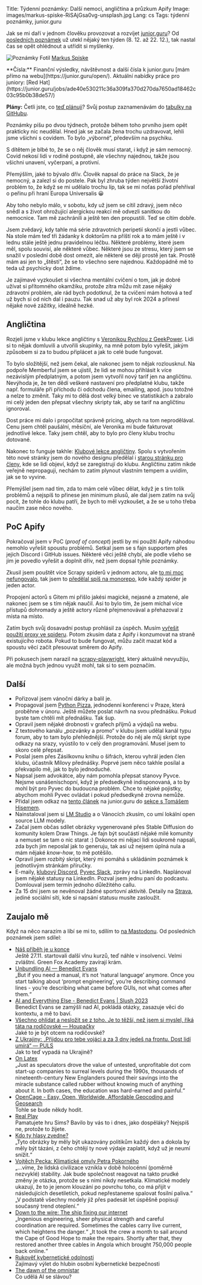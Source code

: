 Title: Týdenní poznámky: Další nemoci, angličtina a průzkum Apify
Image: images/markus-spiske-RiSAjGsa0vg-unsplash.jpg
Lang: cs
Tags: týdenní poznámky, junior.guru

Jak se mi daří v jednom člověku provozovat a rozvíjet [junior.guru](https://junior.guru/)?
Od [posledních poznámek]({filename}2023-12-08_tydenni-poznamky-tatinek-na-plny-uvazek.md) už utekl nějaký ten týden (8. 12. až 22. 12.), tak nastal čas se opět ohlédnout a utřídit si myšlenky.

![Poznámky]({static}/images/markus-spiske-RiSAjGsa0vg-unsplash.jpg)
Fotil [Markus Spiske](https://unsplash.com/@markusspiske)

<div class="alert alert-warning" role="alert" markdown="1">
**Čísla:** Finanční výsledky, návštěvnost a další čísla k junior.guru [mám přímo na webu](https://junior.guru/open/).
Aktuální nabídky práce pro juniory: [Red Hat](https://junior.guru/jobs/ade40e530211c36a309fa370d270da7650ad18462c03c95b0b38de57/)

**Plány:** Četli jste, co [teď plánuji]({filename}2023-08-07_letni-pit-stop.md)?
Svůj postup zaznamenávám do [tabulky na GitHubu](https://github.com/orgs/juniorguru/projects/3/).
</div>

Poznámky píšu po dvou týdnech, protože během toho prvního jsem opět prakticky nic neudělal.
Hned jak se začala žena trochu uzdravovat, lehli jsme všichni s covidem.
To bylo „výborné“, především na psychiku.

S dítětem je blbé to, že se o něj člověk musí starat, i když je sám nemocný.
Covid nekosí lidi v rodině postupně, ale všechny najednou, takže jsou všichni unavení, vyčerpaní, a protivní.

Přemýšlím, jaké to bývalo dřív. Člověk napsal do práce na Slack, že je nemocný, a zalezl si do postele. Pak byl zhruba týden největší životní problém to, že když se mi udělalo trochu líp, tak se mi noťas pořád přehříval o peřinu při hraní Europa Universalis 😀

Aby toho nebylo málo, v sobotu, kdy už jsem se cítil zdravý, jsem něco snědl a s život ohrožující alergickou reakcí mě odvezli sanitkou do nemocnice.
Tam mě zachránili a ještě ten den propustili.
Teď se cítím dobře.

Jsem zvědavý, kdy tahle má série zdravotních peripetií skončí a jestli vůbec.
Na stole mám teď tři žádanky k doktorům na příští rok a to mám ještě i v lednu stále ještě jednu pravidelnou léčbu.
Některé problémy, které jsem měl, spolu souvisí, ale některé vůbec.
Některé jsou ze stresu, který jsem se snažil v poslední době dost omezit, ale některé se dějí prostě jen tak.
Prostě mám asi jen to „štěstí“, že se to všechno sere najednou.
Každopádně mě to teda už psychicky dost ždíme.

Je zajímavé vyzkoušet si všechna mentální cvičení o tom, jak je dobré užívat si přítomného okamžiku, protože zítra můžu mít zase nějaký zdravotní problém, ale rád bych podotknul, že ta cvičení mám hotová a teď už bych si od nich dal i pauzu.
Tak snad už aby byl rok 2024 a přinesl nějaké nové zážitky, ideálně hezké.

## Angličtina

Rozjeli jsme v klubu lekce angličtiny s [Veronikou Rychlou z GeekPower](https://geekpower.cz/).
Lidi si to nějak domluvili a utvořili skupinky, na mně potom bylo vyřešit, jakým způsobem si za to budou připlácet a jak to celé bude fungovat.

To bylo složitější, než jsem čekal, ale nakonec jsem to nějak rozlousknul.
Na podpoře Memberful jsem se ujistil, že lidi se mohou přihlásit k více nezávislým předplatným, a potom jsem vytvořil nový tarif jen na angličtinu.
Nevýhoda je, že ten dědí veškeré nastavení pro předplatné klubu, takže např. formuláře při příchodu či odchodu člena, emailing, apod. jsou totožné a nelze to změnit.
Taky mi to dělá dost velký binec ve statistikách a zabralo mi celý jeden den přepsat všechny skripty tak, aby se tarif na angličtinu ignoroval.

Dost práce mi dalo i propočítat správně pricing, abych na tom neprodělával.
Cenu jsem chtěl paušální, měsíční, ale Veronika mi bude fakturovat jednotlivé lekce.
Taky jsem chtěl, aby to bylo pro členy klubu trochu dotované.

Nakonec to funguje takhle: [Klu­bo­vé lek­ce an­g­lič­ti­ny](https://junior.guru/membership-english/).
Spolu s vytvořením této nové stránky jsem do nového designu předělal i [starou stránku pro členy](https://junior.guru/membership/), kde se lidi objeví, když se zaregistrují do klubu.
Angličtinu zatím nikde veřejně nepropaguji, nechám to zatím plynout vlastním tempem a uvidím, jak se to vyvine.

Přemýšlel jsem nad tím, zda to mám celé vůbec dělat, když je s tím tolik problémů a nejspíš to přinese jen minimum plusů, ale dal jsem zatím na svůj pocit, že tohle do klubu patří, že bych to měl vyzkoušet, a že se u toho třeba naučím zase něco nového.

## PoC Apify

Pokračoval jsem v PoC (_proof of concept_) jestli by mi použití Apify náhodou nemohlo vyřešit spoustu problémů.
Setkal jsem se s fajn supportem přes jejich Discord i GitHub issues.
Některé věci ještě chybí, ale podle všeho se jim je povedlo vyřešit a doplnit dřív, než jsem dopsal tyhle poznámky.

Zkusil jsem pouštět více Scrapy spiderů v jednom actoru, ale [to mi moc nefungovalo](https://github.com/apify/actor-templates/issues/202#issuecomment-1856495473), tak jsem to [předělal spíš na monorepo](https://github.com/apify/actor-monorepo-example), kde každý spider je jeden actor.

Propojení actorů s Gitem mi přišlo jakési magické, nejasné a zmatené, ale nakonec jsem se s tím nějak naučil.
Asi to bylo tím, že jsem míchal více přístupů dohromady a ještě actory různě přejmenovával a přehazoval z místa na místo.

Zatím bych svůj dosavadní postup prohlásil za úspěch.
Musím [vyřešit použití proxy ve spideru](https://github.com/apify/actor-templates/issues/255#issuecomment-1858775525).
Potom zkusím data z Apify i konzumovat na straně existujícího robota.
Pokud to bude fungovat, můžu začít mazat kód a spoustu věcí začít přesouvat směrem do Apify.

Při pokusech jsem narazil na [scrapy-playwright](https://github.com/scrapy-plugins/scrapy-playwright), který aktuálně nevyužiju, ale možná bych jednou využít mohl, tak si to sem poznačím.

## Další

-   Pořizoval jsem vánoční dárky a balil je.
-   Propagoval jsem [Python Pizza](https://prague.python.pizza/), jednodenní konferenci v Praze, která proběhne v únoru.
    Ještě můžete poslat návrh na svou přednášku. Pokud byste tam chtěli mít přednášku. Tak šup.
-   Opravil jsem nějaké drobnosti v grafech příjmů a výdajů na webu.
-   Z textového kanálu „pozvánky a promo“ v klubu jsem udělal kanál typu forum, aby to tam bylo přehlednější.
    Protože do něj ale můj skript sype odkazy na srazy, vyústilo to v celý den programování.
    Musel jsem to skoro celé přepsat.
-   Poslal jsem přes Zásilkovnu knihu o šifrách, kterou vyhrál jeden člen klubu, účastník Mílovy přednášky.
    Poprvé jsem něco takhle posílal a překvapilo mě, jak to bylo jednoduché.
-   Napsal jsem advokátce, aby nám pomohla přepsat stanovy Pyvce.
    Nejsme usnášeníschopní, když je předsedkyně indisponovaná, a to by mohl být pro Pyvec do budoucna problém.
    Chce to nějaké pojistky, abychom mohli Pyvec ovládat i pokud předsedkyně zrovna nemůže.
-   Přidal jsem odkaz na [tento článek](https://www.irozhlas.cz/zpravy-domov/okd-rekvalifikace-horniku-programatori-ridici-data_2311030620_fil) na junior.guru do [sekce s Tomášem Hisemem](https://junior.guru/stories/#z-hornika-programatorem).
-   Nainstaloval jsem si [LM Studio](https://lmstudio.ai/) a o Vánocích zkusím, co umí lokální open source LLM modely.
-   Začal jsem občas sdílet obrázky vygenerované přes Stable Diffusion do komunity kolem Draw Things.
    Je fajn být součástí nějaké milé komunity a nemuset se tam o nic starat :)
    Dokonce mi nějací lidi soukromě napsali, zda bych jim neposlal jak to generuju, tak asi už nejsem úplná nula a mám nějaké _know-how_, to mě potěšilo.
-   Opravil jsem rozbitý skript, který mi pomáhá s ukládáním poznámek k jednotlivým stránkám příručky.
-   E-maily, [klubový Discord](https://junior.guru/club/), [Pyvec Slack](https://docs.pyvec.org/operations/support.html#sit-kontaktu), zprávy na LinkedIn.
    Naplánoval jsem nějaké statusy na LinkedIn.
    Pozval jsem jednu paní do podcastu.
    Domlouval jsem termín jednoho důležitého callu.
-   Za 15 dní jsem se nevěnoval žádné sportovní aktivitě.
    Detaily na [Strava](https://www.strava.com/athletes/31242569), jediné sociální síti, kde si napsání statusu musíte zasloužit.

## Zaujalo mě

Když na něco narazím a líbí se mi to, sdílím to [na Mastodonu](https://mastodonczech.cz/@honzajavorek).
Od posledních poznámek jsem sdílel:

- [Náš příběh je u konce](https://www.greenfoxacademy.cz/post/nas-pribeh-je-u-konce)<br>Ještě 27.11. startovali další vlnu kurzů, teď náhle v insolvenci. Velmi zvláštní. Green Fox Academy zavírají krám.
- [Unbundling AI — Benedict Evans](https://www.ben-evans.com/benedictevans/2023/10/5/unbundling-ai)<br>„But if you need a manual, it’s not ‘natural language’ anymore. Once you start talking about ‘prompt engineering’, you’re describing command lines - you’re describing what came before GUIs, not what comes after them.“
- [AI and Everything Else - Benedict Evans | Slush 2023](https://www.youtube.com/watch?v=xNBiPd2H9J0)<br>Benedict Evans se zamýšlí nad AI, pokládá otázky, zasazuje věci do kontextu, a mě to baví.
- [Všechno ohlídat a nesložit se z toho. Je to těžší, než jsem si myslel, říká táta na rodičovské — Houpačky](https://www.mujrozhlas.cz/rapi/view/episode/773bc04e-e473-308f-8c24-97581a845310)<br>Jaké to je být otcem na rodičovské?
- [Z Ukrajiny: „Přijdou pro tebe vojáci a za 3 dny jedeš na frontu. Dost lidí umírá“ — PULS](https://podcasters.spotify.com/pod/show/jolana-humplov/episodes/Z-Ukrajiny-Pijdou-pro-tebe-vojci-a-za-3-dny-jede-na-frontu--Dost-lid-umr-e2d7vfg)<br>Jak to teď vypadá na Ukrajině?
- [On Latex](https://www.scopeofwork.net/on-latex/)<br>„Just as speculators drove the value of untested, unprofitable dot com start-up companies to surreal levels during the 1990s, thousands of nineteenth-century New Englanders poured their savings into the miracle substance called rubber without knowing much of anything about it. In both cases, the education was hard-earned and painful.“
- [OpenCage - Easy, Open, Worldwide, Affordable Geocoding and Geosearch](https://opencagedata.com/)<br>Tohle se bude někdy hodit.
- [Real Play](https://www.theparisreview.org/blog/2023/10/19/real-play/)<br>Pamatujete hru Sims? Bavilo by vás to i dnes, jako dospěláky? Nejspíš ne, protože to žijete.
- [Kdo ty hlasy zvedne?](https://davidklimes.cz/newsletter/172)<br>„Tyto obrázky by měly být ukazovány politikům každý den a dokola by měly být tázáni, z čeho chtějí ty nové výdaje zaplatit, když už je neumí snížit.“
- [Vojtěch Pecka: Klimatické omyly Petra Pokorného](https://ekolist.cz/cz/publicistika/nazory-a-komentare/vojtech-pecka-klimaticke-omyly-petra-pokorneho)<br>„…víme, že lidská civilizace vznikla v době holocénní (poměrně nezvyklé) stability. Jak bude společnost reagovat na takto prudké změny je otázka, protože se s nimi nikdy nesetkala. Klimatické modely ukazují, že to je jenom klouzání po povrchu toho, co má přijít v následujících desetiletích, pokud nepřestaneme spalovat fosilní paliva.“ „V podstatě všechny modely již přes padesát let úspěšně popisují současný trend oteplení.“
- [Down to the wire: The ship fixing our internet](https://continent.substack.com/p/down-to-the-wire-the-ship-fixing)<br>„Ingenious engineering, sheer physical strength and careful coordination are required. Sometimes the cables carry live current, which heightens the danger.“ „It took the crew a month to sail around the Cape of Good Hope to make the repairs. Shortly after that, they restored another three cables in Angola which brought 750,000 people back online.“
- [Rukověť kybernetické odolnosti](https://blog.digitalnisvobody.cz/2023/12/07/rukovet-kyberneticke-odolnosti/)<br>Zajímavý výlet do hlubin osobní kybernetické bezpečnosti
- [The dawn of the omnistar](https://www.economist.com/leaders/2023/11/09/how-artificial-intelligence-will-transform-fame)<br>Co udělá AI se slávou?
